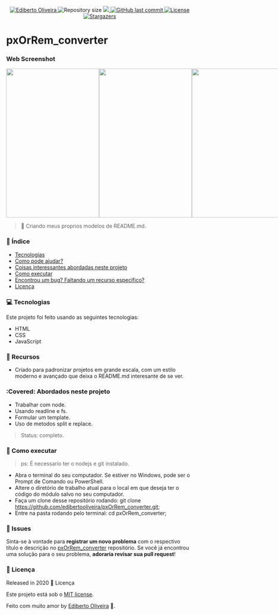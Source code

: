 
<p align="center">	
<a href="https://www.linkedin.com/in/ediberto-b-oliveira-872926178/">
  <img alt="Ediberto Oliveira" src="https://img.shields.io/badge/Author-Ediberto%20Oliveira-blue" />
  </a>
  <img alt="Repository size" src="https://img.shields.io/github/repo-size/edibertooliveira/pxOrRem_converter?color=blue">

  <a aria-label="Completed" href="https://edibertooliveira.github.io/pxOrRem_converter">
    <img src="https://img.shields.io/badge/Project-pxOrRem_converter-blue"></img>
  </a>
  <a href="https://github.com/edibertooliveira/pxOrRem_converter/commits/master">
    <img alt="GitHub last commit" src="https://img.shields.io/github/last-commit/edibertooliveira/pxOrRem_converter?color=blue">
  </a> 

  <a href="https://github.com/edibertooliveira/pxOrRem_converter/master/LICENSE">
    <img alt="License" src="https://img.shields.io/badge/license-MIT-blue">
  </a>
  
   <a href="https://github.com/edibertooliveira/pxOrRem_converter/stargazers">
    <img alt="Stargazers" src="https://img.shields.io/github/stars/edibertooliveira/pxOrRem_converter?color=blue">
  </a>
</p>

# pxOrRem_converter

### Web Screenshot

<div align="center" style="display: flex; flex-direction: 'row'; align-items: 'center';">
   <img src="./.github/Screenshot_1.png" width="250px" height="400px">
   <img src="./.github/Screenshot_2.png" width="250px" height="400px">
   <img src="./.github/Screenshot_3.png" width="250px" height="400px">
</div>

> :rocket: Criando meus proprios modelos de README.md.
### :pushpin: Índice

* [Tecnologias](#computer-Tecnologias)
* [Como pode ajudar?](#rocket-Recursos)
* [Coisas interessantes abordadas neste projeto](#Covered-Abordados-neste-projeto)
* [Como executar](#construction_worker-Como-executar)
* [Encontrou um bug? Faltando um recurso específico?](#bug-issues)
* [Licença](#closed_book-licença)

### :computer: Tecnologias
Este projeto foi feito usando as seguintes tecnologias:
<ul>
  <li>HTML</li><li>CSS</li><li>JavaScript</li>
</ul>

### :rocket: Recursos
<ul>
   <li>Criado para padronizar projetos em grande escala, com um estilo moderno e avançado que deixa o README.md interesante de se ver.</li>
</ul>

### :Covered: Abordados neste projeto
<ul>
<li>Trabalhar com node.</li><li>Usando readline e fs.</li><li>Formular um template.</li><li>Uso de metodos split e replace.</li>
</ul>

> Status: completo.

### :construction_worker: Como executar

> ps: É necessario ter o nodejs e git instalado.
* Abra o terminal do seu computador. Se estiver no Windows, pode ser o Prompt de Comando ou PowerShell.
* Altere o diretório de trabalho atual para o local em que deseja ter o código do módulo salvo no seu computador. 
* Faça um clone desse repositório rodando: git clone https://github.com/edibertooliveira/pxOrRem_converter.git; 
* Entre na pasta rodando pelo terminal: cd pxOrRem_converter;

### :bug: Issues
Sinta-se à vontade para **registrar um novo problema** com o respectivo título e descrição no [pxOrRem_converter](https://github.com/edibertooliveira/pxOrRem_converter/issues) repositório. Se você já encontrou uma solução para o seu problema, **adoraria revisar sua pull request**!

### :closed_book: Licença
Released in 2020 :closed_book: Licença

Este projeto está sob o [MIT license](https://github.com/edibertooliveira/pxOrRem_converter/master/LICENSE).

Feito com muito amor by [Ediberto Oliveira](https://github.com/edibertooliveira/) 🚀.

